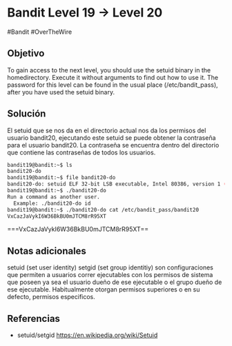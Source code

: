# Bandit Level 19 → Level 20
#Bandit #OverTheWire 
## Objetivo
To gain access to the next level, you should use the setuid binary in the homedirectory. Execute it without arguments to find out how to use it. The password for this level can be found in the usual place (/etc/bandit_pass), after you have used the setuid binary.
## Solución
El setuid que se nos da en el directorio actual nos da los permisos del usuario bandit20, ejecutando este setuid se puede obtener la contraseña para el usuario bandit20. La contraseña se encuentra dentro del directorio que contiene las contraseñas de todos los usuarios.

```bash
bandit19@bandit:~$ ls
bandit20-do
bandit19@bandit:~$ file bandit20-do
bandit20-do: setuid ELF 32-bit LSB executable, Intel 80386, version 1 (SYSV), dynamically linked, interpreter /lib/ld-linux.so.2, BuildID[sha1]=c148b21f7eb7e816998f07490c8007567e51953f, for GNU/Linux 3.2.0, not stripped
bandit19@bandit:~$ ./bandit20-do
Run a command as another user.
  Example: ./bandit20-do id
bandit19@bandit:~$ ./bandit20-do cat /etc/bandit_pass/bandit20
VxCazJaVykI6W36BkBU0mJTCM8rR95XT
```

===VxCazJaVykI6W36BkBU0mJTCM8rR95XT==
## Notas adicionales
setuid (set user identity) setgid (set group identitiy) son configuraciones que permiten a usuarios correr ejecutables con los permisos de sistema que poseen ya sea el usuario dueño de ese ejecutable o el grupo dueño de ese ejecutable.
Habitualmente otorgan permisos superiores o en su defecto, permisos especificos.

## Referencias
- setuid/setgid https://en.wikipedia.org/wiki/Setuid